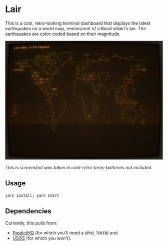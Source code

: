 # Lair

This is a cool, retro-looking terminal dashboard that displays the latest earthquakes on a world map, reminiscent of a Bond villain's lair. The earthquakes are color-coded based on their magnitude.

![Earthquake Terminal Dashboard](./last-week-in-earthquakes.png)

*This is screenshot was taken in cool-retro-term; batteries not included.*

## Usage

```bash
yarn install; yarn start
```

## Dependencies
Currently, this pulls from:
- [PredictHQ](https://docs.predicthq.com/resources/events#search-events) (for which you'll need a `$PHQ_TOKEN`) and 
- [USGS](https://earthquake.usgs.gov/earthquakes/feed/v1.0/geojson.php) (for which you won't).
